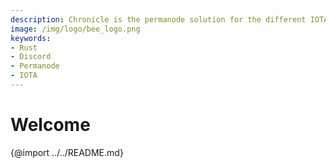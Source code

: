 ```yaml
---
description: Chronicle is the permanode solution for the different IOTA networks.
image: /img/logo/bee_logo.png
keywords:
- Rust
- Discord
- Permanode
- IOTA
---
```


# Welcome

{@import ../../README.md}

